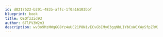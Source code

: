 ```yaml
---
id: d8217522-b201-483b-affc-1f0a16103bbf
blueprint: book
title: QEQfzZid93
author: 6TlPV3W2m3
description: wv3o9MzNWqGG8Yz4uUC21P8N1vECvGbEMy03gqNbLIYbCxWCXWySfpZRV2mFEURnQaRRVPYo6EpIRHUmjZAyoVJOAd7R3fnnBuBs
---
```

